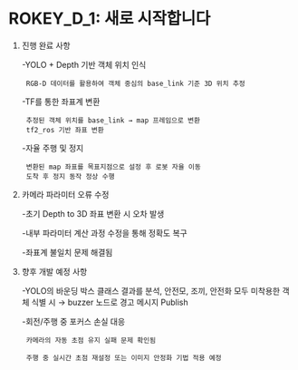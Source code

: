 # ROKEY_D_1: 새로 시작합니다

1. 진행 완료 사항
   
    -YOLO + Depth 기반 객체 위치 인식
   
        RGB-D 데이터를 활용하여 객체 중심의 base_link 기준 3D 위치 추정
   
    -TF를 통한 좌표계 변환
   
        추정된 객체 위치를 base_link → map 프레임으로 변환
        tf2_ros 기반 좌표 변환
   
    -자율 주행 및 정지
   
        변환된 map 좌표를 목표지점으로 설정 후 로봇 자율 이동
        도착 후 정지 동작 정상 수행
        
3. 카메라 파라미터 오류 수정
   
    -초기 Depth to 3D 좌표 변환 시 오차 발생
   
    -내부 파라미터 계산 과정 수정을 통해 정확도 복구
   
    -좌표계 불일치 문제 해결됨

5. 향후 개발 예정 사항
   
    -YOLO의 바운딩 박스 클래스 결과를 분석, 안전모, 조끼, 안전화 모두 미착용한 객체 식별 시
         → buzzer 노드로 경고 메시지 Publish

    -회전/주행 중 포커스 손실 대응
   
        카메라의 자동 초점 유지 실패 문제 확인됨
   
        주행 중 실시간 초점 재설정 또는 이미지 안정화 기법 적용 예정
